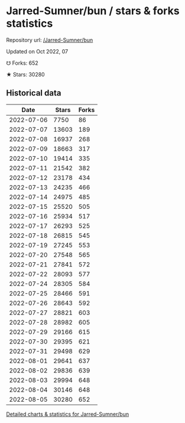 # Jarred-Sumner/bun / stars & forks statistics

Repository url: [/Jarred-Sumner/bun](https://github.com/Jarred-Sumner/bun)

Updated on Oct 2022, 07

☋ Forks: 652

★ Stars: 30280

## Historical data
| Date | Stars | Forks |
|------|-------|-------|
| 2022-07-06 | 7750 | 86 | 
| 2022-07-07 | 13603 | 189 | 
| 2022-07-08 | 16937 | 268 | 
| 2022-07-09 | 18663 | 317 | 
| 2022-07-10 | 19414 | 335 | 
| 2022-07-11 | 21542 | 382 | 
| 2022-07-12 | 23178 | 434 | 
| 2022-07-13 | 24235 | 466 | 
| 2022-07-14 | 24975 | 485 | 
| 2022-07-15 | 25520 | 505 | 
| 2022-07-16 | 25934 | 517 | 
| 2022-07-17 | 26293 | 525 | 
| 2022-07-18 | 26815 | 545 | 
| 2022-07-19 | 27245 | 553 | 
| 2022-07-20 | 27548 | 565 | 
| 2022-07-21 | 27841 | 572 | 
| 2022-07-22 | 28093 | 577 | 
| 2022-07-24 | 28305 | 584 | 
| 2022-07-25 | 28466 | 591 | 
| 2022-07-26 | 28643 | 592 | 
| 2022-07-27 | 28821 | 603 | 
| 2022-07-28 | 28982 | 605 | 
| 2022-07-29 | 29166 | 615 | 
| 2022-07-30 | 29395 | 621 | 
| 2022-07-31 | 29498 | 629 | 
| 2022-08-01 | 29641 | 637 | 
| 2022-08-02 | 29836 | 639 | 
| 2022-08-03 | 29994 | 648 | 
| 2022-08-04 | 30146 | 648 | 
| 2022-08-05 | 30280 | 652 | 


[Detailed charts & statistics for Jarred-Sumner/bun](https://reviewgithub.com/rep/Jarred-Sumner/bun)
